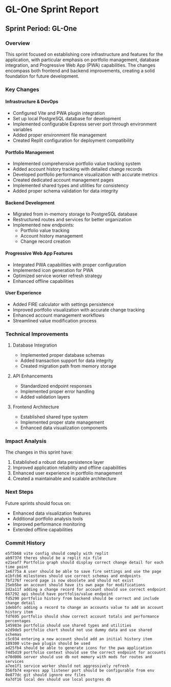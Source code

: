 # GL-One Sprint Report

## Sprint Period: GL-One

### Overview
This sprint focused on establishing core infrastructure and features for the application, with particular emphasis on portfolio management, database integration, and Progressive Web App (PWA) capabilities. The changes encompass both frontend and backend improvements, creating a solid foundation for future development.

### Key Changes

#### Infrastructure & DevOps
- Configured Vite and PWA plugin integration
- Set up local PostgreSQL database for development
- Implemented configurable Express server port through environment variables
- Added proper environment file management
- Created Replit configuration for deployment compatibility

#### Portfolio Management
- Implemented comprehensive portfolio value tracking system
- Added account history tracking with detailed change records
- Developed portfolio performance visualization with accurate metrics
- Created dedicated account management pages
- Implemented shared types and utilities for consistency
- Added proper schema validation for data integrity

#### Backend Development
- Migrated from in-memory storage to PostgreSQL database
- Restructured routes and services for better organization
- Implemented new endpoints:
  - Portfolio value tracking
  - Account history management
  - Change record creation

#### Progressive Web App Features
- Integrated PWA capabilities with proper configuration
- Implemented icon generation for PWA
- Optimized service worker refresh strategy
- Enhanced offline capabilities

#### User Experience
- Added FIRE calculator with settings persistence
- Improved portfolio visualization with accurate change tracking
- Enhanced account management workflows
- Streamlined value modification process

### Technical Improvements
1. Database Integration
   - Implemented proper database schemas
   - Added transaction support for data integrity
   - Created migration path from memory storage

2. API Enhancements
   - Standardized endpoint responses
   - Implemented proper error handling
   - Added validation layers

3. Frontend Architecture
   - Established shared type system
   - Implemented proper state management
   - Enhanced data visualization components

### Impact Analysis
The changes in this sprint have:
1. Established a robust data persistence layer
2. Improved application reliability and offline capabilities
3. Enhanced user experience in portfolio management
4. Created a maintainable and scalable architecture

### Next Steps
Future sprints should focus on:
- Enhanced data visualization features
- Additional portfolio analysis tools
- Improved performance monitoring
- Extended offline capabilities

### Commit History
```
e5f5b68 vite config should comply with replit
ab9737d theres should be a replit nix file
e21eaf7 Portfolio graph should display correct change detail for each time point
1e6775a A user should be able to save fire settings and use the page
e1bfcb6 milestones should use correct schemas and endpoints
fbf276f record page is now obsolete and should not exist
25eb5be an account should have its own page for modifications
2d2a11f adding a change record for account should use correct endpoint
667292 api should have portfolio/value endpoint
fd5290 portfolio history from backend should be correct and include change detail
1debbfc adding a record to change an accounts value to add an account history item
fdf695 portfolio should show correct account totals and performance percentages
145983e portfolio should use shared types and utilities
e2d9de5 portfolio chart should not use dummy data and use shared schemas
c5c034 entering a new account should add an initial history item
189300 vite-pwa plugin should be used
ad25fb4 should be able to generate icons for the pwa application
74d5d19 portfolio context should use the correct endpoint for accounts
e70d006 server should use db not memory with mods for routes and services
a7ee1f1 service worker should not aggressively refresh
356fb74 express app listener port should be configurable from env
0e877dc git should ignore env files
4a7df16 local dev should use local postgres db
``` 
